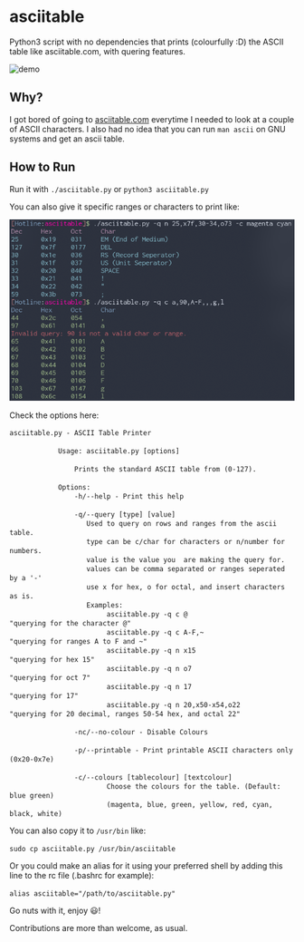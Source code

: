 # asciitable
Python3 script with no dependencies that prints (colourfully :D) the ASCII table like asciitable.com, with quering features.

![demo](./docs/demo.png)

## Why? 

I got bored of going to [asciitable.com](http://www.asciitable.com/) everytime I needed to look at a couple of ASCII characters.
I also had no idea that you can run `man ascii` on GNU systems and get an ascii table.

## How to Run

Run it with ```./asciitable.py``` or ```python3 asciitable.py```

You can also give it specific ranges or characters to print like:

![demo2](./docs/demo2.png)

Check the options here:
```
asciitable.py - ASCII Table Printer

            Usage: asciitable.py [options]

                Prints the standard ASCII table from (0-127).

            Options:
                -h/--help - Print this help

                -q/--query [type] [value]
                   Used to query on rows and ranges from the ascii table.
                   type can be c/char for characters or n/number for numbers.
                   value is the value you  are making the query for.
                   values can be comma separated or ranges seperated by a '-'
                   use x for hex, o for octal, and insert characters as is.
                   Examples:
                        asciitable.py -q c @                    "querying for the character @"
                        asciitable.py -q c A-F,~                "querying for ranges A to F and ~"
                        asciitable.py -q n x15                  "querying for hex 15"
                        asciitable.py -q n o7                   "querying for oct 7"
                        asciitable.py -q n 17                   "querying for 17"
                        asciitable.py -q n 20,x50-x54,o22       "querying for 20 decimal, ranges 50-54 hex, and octal 22"

                -nc/--no-colour - Disable Colours

                -p/--printable - Print printable ASCII characters only (0x20-0x7e)

                -c/--colours [tablecolour] [textcolour]
                        Choose the colours for the table. (Default: blue green)
                        (magenta, blue, green, yellow, red, cyan, black, white)

```

You can also copy it to `/usr/bin` like:

`sudo cp asciitable.py /usr/bin/asciitable`

Or you could make an alias for it using your preferred shell by adding this line to the rc file (.bashrc for example):

`alias asciitable="/path/to/asciitable.py"`


Go nuts with it, enjoy 😃!

Contributions are more than welcome, as usual.
